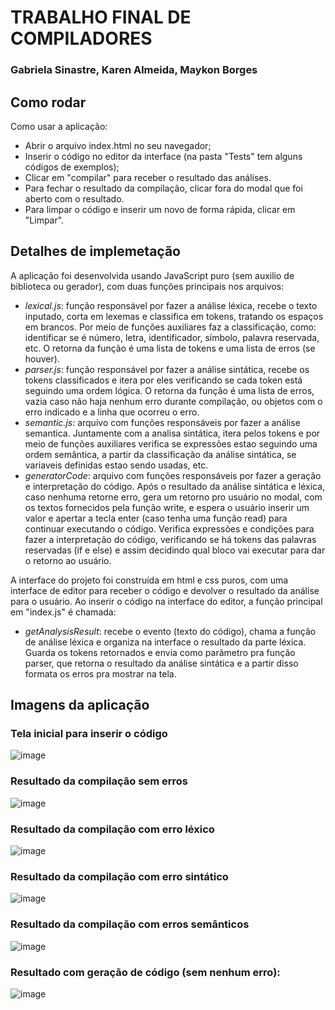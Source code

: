 # TRABALHO FINAL DE COMPILADORES
### Gabriela Sinastre, Karen Almeida, Maykon Borges

## Como rodar
Como usar a aplicação: 
  - Abrir o arquivo index.html no seu navegador;
  - Inserir o código no editor da interface (na pasta "Tests" tem alguns códigos de exemplos);
  - Clicar em "compilar" para receber o resultado das análises.
  - Para fechar o resultado da compilação, clicar fora do modal que foi aberto com o resultado.
  - Para limpar o código e inserir um novo de forma rápida, clicar em "Limpar".

## Detalhes de implemetação
A aplicação foi desenvolvida usando JavaScript puro (sem auxilio de biblioteca ou gerador), com duas funções principais nos arquivos:
  - *lexical.js*: função responsável por fazer a análise léxica, recebe o texto inputado, corta em lexemas e classifica em tokens, tratando os espaços em brancos. Por meio de funções auxiliares faz a classificação, como: identificar se é número, letra, identificador, símbolo, palavra reservada, etc. O retorna da função é uma lista de tokens e uma lista de erros (se houver).
  - *parser.js*: função responsável por fazer a análise sintática, recebe os tokens classificados e itera por eles verificando se cada token está seguindo uma ordem lógica. O retorna da função é uma lista de erros, vazia caso não haja nenhum erro durante compilação, ou objetos com o erro indicado e a linha que ocorreu o erro.
  - *semantic.js*: arquivo com funções responsáveis por fazer a análise semantica. Juntamente com a analisa sintática, itera pelos tokens e por meio de funções auxiliares verifica se expressões estao seguindo uma ordem semântica, a partir da classificação da análise sintática, se variaveis definidas estao sendo usadas, etc.
  - *generatorCode*: arquivo com funções responsáveis por fazer a geração e interpretação do código. Após o resultado da análise sintática e léxica, caso nenhuma retorne erro, gera um retorno pro usuário no modal, com os textos fornecidos pela função write, e espera o usuário inserir um valor e apertar a tecla enter (caso tenha uma função read) para continuar executando o código. Verifica expressões e condições para fazer a interpretação do código, verificando se há tokens das palavras reservadas (if e else) e assim decidindo qual bloco vai executar para dar o retorno ao usuário.
  
A interface do projeto foi construída em html e css puros, com uma interface de editor para receber o código e devolver o resultado da análise para o usuário. Ao inserir o código na interface do editor, a função principal em "index.js" é chamada:
  - *getAnalysisResult*: recebe o evento (texto do código), chama a função de análise léxica e organiza na interface o resultado da parte léxica. Guarda os tokens retornados e envia como parâmetro pra função parser, que retorna o resultado da análise sintática e a partir disso formata os erros pra mostrar na tela.

## Imagens da aplicação
### Tela inicial para inserir o código
![image](https://user-images.githubusercontent.com/49257649/213568150-bf90713b-ead9-455d-9f05-a6d15f0faad8.png)
### Resultado da compilação sem erros
![image](https://user-images.githubusercontent.com/49257649/213568264-81d88200-ae3a-4f50-bcbb-409814e87495.png)
### Resultado da compilação com erro léxico
![image](https://user-images.githubusercontent.com/49257649/213568359-2502fa38-2c71-4e95-941c-7852c25e61de.png)
### Resultado da compilação com erro sintático
![image](https://user-images.githubusercontent.com/49257649/213567939-616f1810-f0ee-4014-a357-b2f94bf9c25f.png)
### Resultado da compilação com erros semânticos
![image](https://user-images.githubusercontent.com/49257649/213921965-19c211ba-c70b-4253-ac47-17b4a4a51f44.png)
### Resultado com geração de código (sem nenhum erro):
![image](https://user-images.githubusercontent.com/49257649/213922525-26926c74-9f1f-4e8f-b466-c52c065c2702.png)


